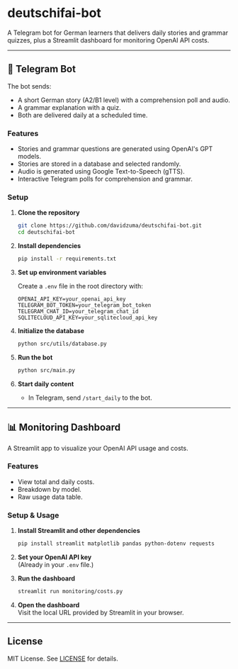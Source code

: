 # deutschifai-bot

A Telegram bot for German learners that delivers daily stories and grammar quizzes, plus a Streamlit dashboard for monitoring OpenAI API costs.

---

## 🤖 Telegram Bot

The bot sends:
- A short German story (A2/B1 level) with a comprehension poll and audio.
- A grammar explanation with a quiz.
- Both are delivered daily at a scheduled time.

### Features
- Stories and grammar questions are generated using OpenAI's GPT models.
- Stories are stored in a database and selected randomly.
- Audio is generated using Google Text-to-Speech (gTTS).
- Interactive Telegram polls for comprehension and grammar.

### Setup

1. **Clone the repository**
   ```bash
   git clone https://github.com/davidzuma/deutschifai-bot.git
   cd deutschifai-bot
   ```

2. **Install dependencies**
   ```bash
   pip install -r requirements.txt
   ```

3. **Set up environment variables**

   Create a `.env` file in the root directory with:
   ```
   OPENAI_API_KEY=your_openai_api_key
   TELEGRAM_BOT_TOKEN=your_telegram_bot_token
   TELEGRAM_CHAT_ID=your_telegram_chat_id
   SQLITECLOUD_API_KEY=your_sqlitecloud_api_key
   ```

4. **Initialize the database**
   ```bash
   python src/utils/database.py
   ```

5. **Run the bot**
   ```bash
   python src/main.py
   ```

6. **Start daily content**
   - In Telegram, send `/start_daily` to the bot.

---

## 📊 Monitoring Dashboard

A Streamlit app to visualize your OpenAI API usage and costs.

### Features

- View total and daily costs.
- Breakdown by model.
- Raw usage data table.

### Setup & Usage

1. **Install Streamlit and other dependencies**
   ```bash
   pip install streamlit matplotlib pandas python-dotenv requests
   ```

2. **Set your OpenAI API key**  
   (Already in your `.env` file.)

3. **Run the dashboard**
   ```bash
   streamlit run monitoring/costs.py
   ```

4. **Open the dashboard**  
   Visit the local URL provided by Streamlit in your browser.

---

## License

MIT License. See [LICENSE](LICENSE) for details.

